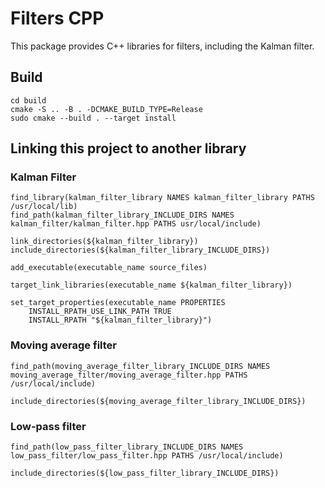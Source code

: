 # Filters CPP

This package provides C++ libraries for filters, including the Kalman filter.

## Build
```
cd build
cmake -S .. -B . -DCMAKE_BUILD_TYPE=Release
sudo cmake --build . --target install
```

## Linking this project to another library

### Kalman Filter
```
find_library(kalman_filter_library NAMES kalman_filter_library PATHS /usr/local/lib)
find_path(kalman_filter_library_INCLUDE_DIRS NAMES kalman_filter/kalman_filter.hpp PATHS usr/local/include)

link_directories(${kalman_filter_library})
include_directories(${kalman_filter_library_INCLUDE_DIRS})

add_executable(executable_name source_files)

target_link_libraries(executable_name ${kalman_filter_library})

set_target_properties(executable_name PROPERTIES
    INSTALL_RPATH_USE_LINK_PATH TRUE
    INSTALL_RPATH "${kalman_filter_library}")
```

### Moving average filter
```
find_path(moving_average_filter_library_INCLUDE_DIRS NAMES moving_average_filter/moving_average_filter.hpp PATHS /usr/local/include)

include_directories(${moving_average_filter_library_INCLUDE_DIRS})
```

### Low-pass filter
```
find_path(low_pass_filter_library_INCLUDE_DIRS NAMES low_pass_filter/low_pass_filter.hpp PATHS /usr/local/include)

include_directories(${low_pass_filter_library_INCLUDE_DIRS})
```
